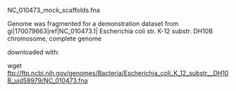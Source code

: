 NC_010473_mock_scaffolds.fna

Genome was fragmented for a demonstration dataset from gi|170079663|ref|NC_010473.1| Escherichia coli str. K-12 substr. DH10B chromosome, complete genome

downloaded with:

wget ftp://ftp.ncbi.nih.gov/genomes/Bacteria/Escherichia_coli_K_12_substr__DH10B_uid58979/NC_010473.fna

